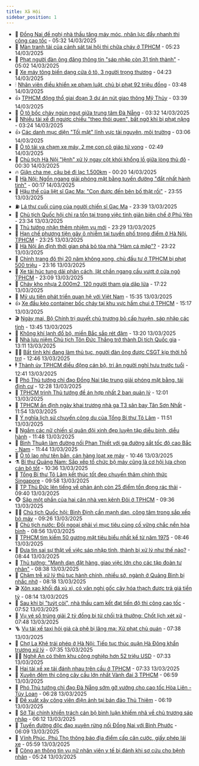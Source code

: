 ```yaml
---
title: Xã Hội
sidebar_position: 1
---
```


<!-- dantri-xa-hoi:START -->
- 🫣 [Đồng Nai đề nghị nhà thầu tăng máy móc, nhân lực đẩy nhanh thi công cao tốc](https://dantri.com.vn/xa-hoi/dong-nai-de-nghi-nha-thau-tang-may-moc-nhan-luc-day-nhanh-thi-cong-cao-toc-20250314114920467.htm) - 05:32 14/03/2025
- 💼 [Màn tranh tài của cảnh sát tại hội thi chữa cháy ở TPHCM](https://dantri.com.vn/xa-hoi/man-tranh-tai-cua-canh-sat-tai-hoi-thi-chua-chay-o-tphcm-20250314120116817.htm) - 05:23 14/03/2025
- 🎊 [Phạt người đàn ông đăng thông tin &quot;sáp nhập còn 31 tỉnh thành&quot;](https://dantri.com.vn/xa-hoi/phat-nguoi-dan-ong-dang-thong-tin-sap-nhap-con-31-tinh-thanh-20250314115047014.htm) - 05:02 14/03/2025
- 🙉 [Xe máy tông biến dạng cửa ô tô, 3 người trọng thương](https://dantri.com.vn/xa-hoi/xe-may-tong-bien-dang-cua-o-to-3-nguoi-trong-thuong-20250314110214292.htm) - 04:23 14/03/2025
- 🕯 [Nhân viên điều khiển xe phạm luật, chủ bị phạt 92 triệu đồng](https://dantri.com.vn/xa-hoi/nhan-vien-dieu-khien-xe-pham-luat-chu-bi-phat-92-trieu-dong-20250314095343526.htm) - 03:48 14/03/2025
- 👍 [TPHCM động thổ giai đoạn 3 dự án nút giao thông Mỹ Thủy](https://dantri.com.vn/xa-hoi/tphcm-dong-tho-giai-doan-3-du-an-nut-giao-thong-my-thuy-20250314090915113.htm) - 03:39 14/03/2025
- 🤖 [Ô tô bốc cháy ngùn ngụt giữa trung tâm Đà Nẵng](https://dantri.com.vn/xa-hoi/o-to-boc-chay-ngun-ngut-giua-trung-tam-da-nang-20250314091721299.htm) - 03:32 14/03/2025
- 🙉 [Nhiều tài xế đi ngược chiều &quot;theo thói quen&quot;, bất ngờ khi bị phạt nặng](https://dantri.com.vn/xa-hoi/nhieu-tai-xe-di-nguoc-chieu-theo-thoi-quen-bat-ngo-khi-bi-phat-nang-20250314100157876.htm) - 03:24 14/03/2025
- 👍 [Các danh mục diện &quot;Tối mật&quot; lĩnh vực tài nguyên, môi trường](https://dantri.com.vn/xa-hoi/cac-danh-muc-dien-toi-mat-linh-vuc-tai-nguyen-moi-truong-20250314095926852.htm) - 03:06 14/03/2025
- 🗽 [Ô tô tải va chạm xe máy, 2 mẹ con cô giáo tử vong](https://dantri.com.vn/xa-hoi/o-to-tai-va-cham-xe-may-2-me-con-co-giao-tu-vong-20250314090703712.htm) - 02:49 14/03/2025
- 🗽 [Chủ tịch Hà Nội &quot;lệnh&quot; xử lý ngay cột khói khổng lồ giữa lòng thủ đô](https://dantri.com.vn/xa-hoi/chu-tich-ha-noi-lenh-xu-ly-ngay-cot-khoi-khong-lo-giua-long-thu-do-20250314071759922.htm) - 00:30 14/03/2025
- 🔥 [Giận cha mẹ, cậu bé đi lạc 1.500km](https://dantri.com.vn/xa-hoi/gian-cha-me-cau-be-di-lac-1500km-20250313223708511.htm) - 00:20 14/03/2025
- 🦒 [Hà Nội: Ngổn ngang giải phóng mặt bằng tuyến đường &quot;đắt nhất hành tinh&quot;](https://dantri.com.vn/xa-hoi/ha-noi-ngon-ngang-giai-phong-mat-bang-tuyen-duong-dat-nhat-hanh-tinh-20250313234527453.htm) - 00:17 14/03/2025
- 🧐 [Hậu thế của liệt sĩ Gạc Ma: &quot;Con được đến bên bố thật rồi&quot;](https://dantri.com.vn/xa-hoi/hau-the-cua-liet-si-gac-ma-con-duoc-den-ben-bo-that-roi-20250313111030459.htm) - 23:55 13/03/2025
- ⛽️ [Lá thư cuối cùng của người chiến sĩ Gạc Ma](https://dantri.com.vn/xa-hoi/la-thu-cuoi-cung-cua-nguoi-chien-si-gac-ma-20250313160818465.htm) - 23:39 13/03/2025
- 🚀 [Chủ tịch Quốc hội chỉ ra tồn tại trong việc tinh giản biên chế ở Phú Yên](https://dantri.com.vn/xa-hoi/chu-tich-quoc-hoi-chi-ra-ton-tai-trong-viec-tinh-gian-bien-che-o-phu-yen-20250313201453258.htm) - 23:34 13/03/2025
- 🦒 [Thủ tướng nhận thêm nhiệm vụ mới](https://dantri.com.vn/xa-hoi/thu-tuong-nhan-them-nhiem-vu-moi-20250313215944213.htm) - 23:29 13/03/2025
- 🦅 [Hạn chế phương tiện gây ô nhiễm tại tuyến phố trọng điểm ở Hà Nội, TPHCM](https://dantri.com.vn/xa-hoi/han-che-phuong-tien-gay-o-nhiem-tai-tuyen-pho-trong-diem-o-ha-noi-tphcm-20250313160028083.htm) - 23:25 13/03/2025
- 🚀 [Hà Nội ấn định thời gian phá bỏ tòa nhà &quot;Hàm cá mập&quot;?](https://dantri.com.vn/xa-hoi/ha-noi-an-dinh-thoi-gian-pha-bo-toa-nha-ham-ca-map-20250314001439799.htm) - 23:22 13/03/2025
- 🦅 [Chỉnh trang đô thị 20 năm không xong, chủ đầu tư ở TPHCM bị phạt 500 triệu](https://dantri.com.vn/xa-hoi/chinh-trang-do-thi-20-nam-khong-xong-chu-dau-tu-o-tphcm-bi-phat-500-trieu-20250313230828618.htm) - 23:16 13/03/2025
- 🤠 [Xe tải húc tung dải phân cách, lật chắn ngang cầu vượt ở cửa ngõ TPHCM](https://dantri.com.vn/xa-hoi/xe-tai-huc-tung-dai-phan-cach-lat-chan-ngang-cau-vuot-o-cua-ngo-tphcm-20250314035022597.htm) - 23:09 13/03/2025
- 💄 [Cháy kho nhựa 2.000m2, 120 người tham gia dập lửa](https://dantri.com.vn/xa-hoi/chay-kho-nhua-2000m2-120-nguoi-tham-gia-dap-lua-20250313222645493.htm) - 17:22 13/03/2025
- 🥷 [Mỹ ưu tiên phát triển quan hệ với Việt Nam](https://dantri.com.vn/xa-hoi/my-uu-tien-phat-trien-quan-he-voi-viet-nam-20250313222621766.htm) - 15:35 13/03/2025
- 👍 [Xe đầu kéo container bốc cháy tại khu vực hầm chui ở TPHCM](https://dantri.com.vn/xa-hoi/xe-dau-keo-container-boc-chay-tai-khu-vuc-ham-chui-o-tphcm-20250313215813370.htm) - 15:17 13/03/2025
- 🎬 [Ngày mai, Bộ Chính trị quyết chủ trương bỏ cấp huyện, sáp nhập các tỉnh](https://dantri.com.vn/xa-hoi/ngay-mai-bo-chinh-tri-quyet-chu-truong-bo-cap-huyen-sap-nhap-cac-tinh-20250313204002161.htm) - 13:45 13/03/2025
- 🦒 [Không khí lạnh đổ bộ, miền Bắc sắp rét đậm](https://dantri.com.vn/xa-hoi/khong-khi-lanh-do-bo-mien-bac-sap-ret-dam-20250313195534559.htm) - 13:20 13/03/2025
- 🌊 [Nhà lưu niệm Chủ tịch Tôn Đức Thắng trở thành Di tích Quốc gia](https://dantri.com.vn/xa-hoi/nha-luu-niem-chu-tich-ton-duc-thang-tro-thanh-di-tich-quoc-gia-20250313193433505.htm) - 13:11 13/03/2025
- 🧑‍💻 [Bất tỉnh khi đang làm thủ tục, người đàn ông được CSGT kịp thời hỗ trợ](https://dantri.com.vn/xa-hoi/bat-tinh-khi-dang-lam-thu-tuc-nguoi-dan-ong-duoc-csgt-kip-thoi-ho-tro-20250313193006943.htm) - 12:46 13/03/2025
- 🕴 [Thành ủy TPHCM điều động cán bộ, tri ân người nghỉ hưu trước tuổi](https://dantri.com.vn/xa-hoi/thanh-uy-tphcm-dieu-dong-can-bo-tri-an-nguoi-nghi-huu-truoc-tuoi-20250313191500710.htm) - 12:41 13/03/2025
- 🤔 [Phó Thủ tướng chỉ đạo Đồng Nai tập trung giải phóng mặt bằng, tái định cư](https://dantri.com.vn/xa-hoi/pho-thu-tuong-chi-dao-dong-nai-tap-trung-giai-phong-mat-bang-tai-dinh-cu-20250313185830806.htm) - 12:28 13/03/2025
- 💄 [TPHCM trình Thủ tướng đề án hợp nhất 2 ban quản lý](https://dantri.com.vn/xa-hoi/tphcm-trinh-thu-tuong-de-an-hop-nhat-2-ban-quan-ly-20250313183306575.htm) - 12:01 13/03/2025
- 🧠 [TPHCM ấn định ngày khai trương nhà ga T3 sân bay Tân Sơn Nhất](https://dantri.com.vn/xa-hoi/tphcm-an-dinh-ngay-khai-truong-nha-ga-t3-san-bay-tan-son-nhat-20250313180001030.htm) - 11:54 13/03/2025
- 🦣 [Ý nghĩa lịch sử chuyến công du của Tổng Bí thư Tô Lâm](https://dantri.com.vn/xa-hoi/y-nghia-lich-su-chuyen-cong-du-cua-tong-bi-thu-to-lam-20250313183225390.htm) - 11:51 13/03/2025
- 💫 [Ngắm các nữ chiến sĩ quân đội xinh đẹp luyện tập diễu binh, diễu hành](https://dantri.com.vn/xa-hoi/ngam-cac-nu-chien-si-quan-doi-xinh-dep-luyen-tap-dieu-binh-dieu-hanh-20250313182751813.htm) - 11:48 13/03/2025
- 🚀 [Bình Thuận làm đường nối Phan Thiết với ga đường sắt tốc độ cao Bắc - Nam](https://dantri.com.vn/xa-hoi/binh-thuan-lam-duong-noi-phan-thiet-voi-ga-duong-sat-toc-do-cao-bac-nam-20250313180351073.htm) - 11:44 13/03/2025
- 🤔 [Ô tô lao như tên bắn, cán hàng loạt xe máy](https://dantri.com.vn/xa-hoi/o-to-lao-nhu-ten-ban-can-hang-loat-xe-may-20250313170408512.htm) - 10:46 13/03/2025
- ⚗️ [Bí thư Quảng Nam: Sắp xếp tổ chức bộ máy cũng là cơ hội lựa chọn cán bộ tốt](https://dantri.com.vn/xa-hoi/bi-thu-quang-nam-sap-xep-to-chuc-bo-may-cung-la-co-hoi-lua-chon-can-bo-tot-20250313164518356.htm) - 10:36 13/03/2025
- 🫶 [Tổng Bí thư Tô Lâm kết thúc tốt đẹp chuyến thăm chính thức Singapore](https://dantri.com.vn/xa-hoi/tong-bi-thu-to-lam-ket-thuc-tot-dep-chuyen-tham-chinh-thuc-singapore-20250313165835104.htm) - 09:58 13/03/2025
- 🌮 [TP Thủ Đức lên tiếng về phản ánh còn 25 điểm tồn đọng rác thải](https://dantri.com.vn/xa-hoi/tp-thu-duc-len-tieng-ve-phan-anh-con-25-diem-ton-dong-rac-thai-20250313163152194.htm) - 09:40 13/03/2025
- 🐵 [Sập một phần của hai căn nhà ven kênh Đôi ở TPHCM](https://dantri.com.vn/xa-hoi/sap-mot-phan-cua-hai-can-nha-ven-kenh-doi-o-tphcm-20250313162952587.htm) - 09:36 13/03/2025
- 🧑‍🏫 [Chủ tịch Quốc hội: Bình Định cần mạnh dạn, công tâm trong sắp xếp bộ máy](https://dantri.com.vn/xa-hoi/chu-tich-quoc-hoi-binh-dinh-can-manh-dan-cong-tam-trong-sap-xep-bo-may-20250313152232355.htm) - 09:26 13/03/2025
- 💫 [Chủ tịch nước: Đối ngoại phải vì mục tiêu củng cố vững chắc nền hòa bình](https://dantri.com.vn/xa-hoi/chu-tich-nuoc-doi-ngoai-phai-vi-muc-tieu-cung-co-vung-chac-nen-hoa-binh-20250313153654679.htm) - 08:56 13/03/2025
- 🦩 [TPHCM tìm kiếm 50 gương mặt tiêu biểu nhất kể từ năm 1975](https://dantri.com.vn/xa-hoi/tphcm-tim-kiem-50-guong-mat-tieu-bieu-nhat-ke-tu-nam-1975-20250313153615464.htm) - 08:46 13/03/2025
- 🦄 [Đưa tin sai sự thật về việc sáp nhập tỉnh, thành bị xử lý như thế nào?](https://dantri.com.vn/xa-hoi/dua-tin-sai-su-that-ve-viec-sap-nhap-tinh-thanh-bi-xu-ly-nhu-the-nao-20250313152758795.htm) - 08:44 13/03/2025
- 💂 [Thủ tướng: &quot;Mạnh dạn đặt hàng, giao việc lớn cho các tập đoàn tư nhân&quot;](https://dantri.com.vn/xa-hoi/thu-tuong-manh-dan-dat-hang-giao-viec-lon-cho-cac-tap-doan-tu-nhan-20250313153115242.htm) - 08:38 13/03/2025
- 💄 [Chậm trễ xử lý thủ tục hành chính, nhiều sở, ngành ở Quảng Bình bị nhắc nhở](https://dantri.com.vn/xa-hoi/cham-tre-xu-ly-thu-tuc-hanh-chinh-nhieu-so-nganh-o-quang-binh-bi-nhac-nho-20250313142912479.htm) - 08:18 13/03/2025
- 🎬 [Xôn xao khối đá xù xì, có vân nghi gốc cây hóa thạch được trả giá tiền tỷ](https://dantri.com.vn/xa-hoi/xon-xao-khoi-da-xu-xi-co-van-nghi-goc-cay-hoa-thach-duoc-tra-gia-tien-ty-20250313112337790.htm) - 08:14 13/03/2025
- 👀 [Sau khi bị &quot;tuýt còi&quot;, nhà thầu cam kết đạt tiến độ thi công cao tốc](https://dantri.com.vn/xa-hoi/sau-khi-bi-tuyt-coi-nha-thau-cam-ket-dat-tien-do-thi-cong-cao-toc-20250313142932050.htm) - 07:52 13/03/2025
- 💃 [Vụ vé số trúng giải 2 tỷ đồng bị từ chối trả thưởng: Chốt lịch xét xử](https://dantri.com.vn/xa-hoi/vu-ve-so-trung-giai-2-ty-dong-bi-tu-choi-tra-thuong-chot-lich-xet-xu-20250313142953234.htm) - 07:48 13/03/2025
- 🪜 [Vụ tài xế taxi hỏi giá cà phê bị lăng mạ: Xử phạt chủ quán](https://dantri.com.vn/xa-hoi/vu-tai-xe-taxi-hoi-gia-ca-phe-bi-lang-ma-xu-phat-chu-quan-20250313141201490.htm) - 07:38 13/03/2025
- 📝 [Chợ La Khê trái phép ở Hà Nội: Tiếp tục thúc quận Hà Đông khẩn trương xử lý](https://dantri.com.vn/xa-hoi/cho-la-khe-trai-phep-o-ha-noi-tiep-tuc-thuc-quan-ha-dong-khan-truong-xu-ly-20250313141323317.htm) - 07:35 13/03/2025
- 🧑‍💻 [Nghệ An có thêm khu công nghiệp hơn 52 triệu USD](https://dantri.com.vn/xa-hoi/nghe-an-co-them-khu-cong-nghiep-hon-52-trieu-usd-20250313114119761.htm) - 07:33 13/03/2025
- 👺 [Hai tài xế xe tải đánh nhau trên cầu ở TPHCM](https://dantri.com.vn/xa-hoi/hai-tai-xe-xe-tai-danh-nhau-tren-cau-o-tphcm-20250313142908547.htm) - 07:33 13/03/2025
- 🌮 [Xuyên đêm thi công cây cầu lớn nhất Vành đai 3 TPHCM](https://dantri.com.vn/xa-hoi/xuyen-dem-thi-cong-cay-cau-lon-nhat-vanh-dai-3-tphcm-20250313132351346.htm) - 06:59 13/03/2025
- 🤭 [Phó Thủ tướng chỉ đạo Đà Nẵng sớm gỡ vướng cho cao tốc Hòa Liên - Túy Loan](https://dantri.com.vn/xa-hoi/pho-thu-tuong-chi-dao-da-nang-som-go-vuong-cho-cao-toc-hoa-lien-tuy-loan-20250313121610673.htm) - 06:28 13/03/2025
- 💪 [Đề xuất xây công viên điện ảnh tại bán đảo Thủ Thiêm](https://dantri.com.vn/xa-hoi/de-xuat-xay-cong-vien-dien-anh-tai-ban-dao-thu-thiem-20250313130517167.htm) - 06:19 13/03/2025
- 🧰 [Sở Tài chính khiển trách cán bộ bình luận khiếm nhã về chủ trương sáp nhập](https://dantri.com.vn/xa-hoi/so-tai-chinh-khien-trach-can-bo-binh-luan-khiem-nha-ve-chu-truong-sap-nhap-20250313120100912.htm) - 06:12 13/03/2025
- 🤡 [Tuyến đường độc đạo xuyên rừng nối Đồng Nai với Bình Phước](https://dantri.com.vn/xa-hoi/tuyen-duong-doc-dao-xuyen-rung-noi-dong-nai-voi-binh-phuoc-20250312234058626.htm) - 06:09 13/03/2025
- 🦆 [Vĩnh Phúc, Phú Thọ thông báo địa điểm cấp căn cước, giấy phép lái xe](https://dantri.com.vn/xa-hoi/vinh-phuc-phu-tho-thong-bao-dia-diem-cap-can-cuoc-giay-phep-lai-xe-20250313120401137.htm) - 05:59 13/03/2025
- 🦍 [Công an thông tin vụ nữ nhân viên y tế bị đánh khi sơ cứu cho bệnh nhân](https://dantri.com.vn/xa-hoi/cong-an-thong-tin-vu-nu-nhan-vien-y-te-bi-danh-khi-so-cuu-cho-benh-nhan-20250313111713035.htm) - 05:24 13/03/2025<!-- dantri-xa-hoi:END -->

